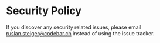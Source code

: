 # Security Policy

If you discover any security related issues, please email ruslan.steiger@codebar.ch instead of using the issue tracker.
